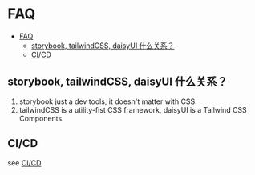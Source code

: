 # FAQ

- [FAQ](#faq)
  - [storybook, tailwindCSS, daisyUI 什么关系？](#storybook-tailwindcss-daisyui-什么关系)
  - [CI/CD](#cicd)

## storybook, tailwindCSS, daisyUI 什么关系？

1. storybook just a dev tools, it doesn't matter with CSS.
2. tailwindCSS is a utility-fist CSS framework, daisyUI is a Tailwind CSS Components.

## CI/CD

see [CI/CD](./cicd.md)